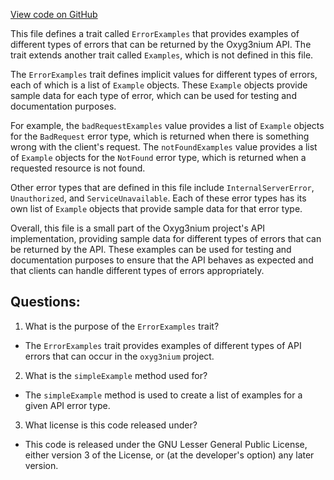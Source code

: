 [View code on GitHub](https://github.com/oxyg3nium/oxyg3nium/api/src/main/scala/org/oxyg3nium/api/ErrorExamples.scala)

This file defines a trait called `ErrorExamples` that provides examples of different types of errors that can be returned by the Oxyg3nium API. The trait extends another trait called `Examples`, which is not defined in this file. 

The `ErrorExamples` trait defines implicit values for different types of errors, each of which is a list of `Example` objects. These `Example` objects provide sample data for each type of error, which can be used for testing and documentation purposes. 

For example, the `badRequestExamples` value provides a list of `Example` objects for the `BadRequest` error type, which is returned when there is something wrong with the client's request. The `notFoundExamples` value provides a list of `Example` objects for the `NotFound` error type, which is returned when a requested resource is not found. 

Other error types that are defined in this file include `InternalServerError`, `Unauthorized`, and `ServiceUnavailable`. Each of these error types has its own list of `Example` objects that provide sample data for that error type. 

Overall, this file is a small part of the Oxyg3nium project's API implementation, providing sample data for different types of errors that can be returned by the API. These examples can be used for testing and documentation purposes to ensure that the API behaves as expected and that clients can handle different types of errors appropriately.
## Questions: 
 1. What is the purpose of the `ErrorExamples` trait?
- The `ErrorExamples` trait provides examples of different types of API errors that can occur in the `oxyg3nium` project.

2. What is the `simpleExample` method used for?
- The `simpleExample` method is used to create a list of examples for a given API error type.

3. What license is this code released under?
- This code is released under the GNU Lesser General Public License, either version 3 of the License, or (at the developer's option) any later version.